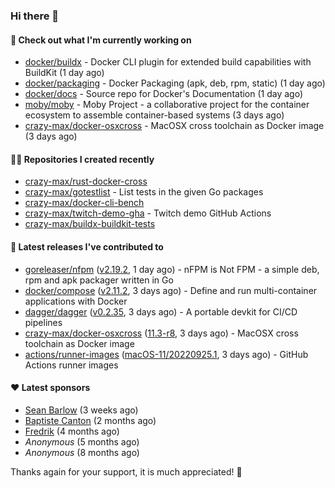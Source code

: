 ### Hi there 👋

#### 👷 Check out what I'm currently working on

- [docker/buildx](https://github.com/docker/buildx) - Docker CLI plugin for extended build capabilities with BuildKit (1 day ago)
- [docker/packaging](https://github.com/docker/packaging) - Docker Packaging (apk, deb, rpm, static) (1 day ago)
- [docker/docs](https://github.com/docker/docs) - Source repo for Docker&#39;s Documentation (1 day ago)
- [moby/moby](https://github.com/moby/moby) - Moby Project - a collaborative project for the container ecosystem to assemble container-based systems (3 days ago)
- [crazy-max/docker-osxcross](https://github.com/crazy-max/docker-osxcross) - MacOSX cross toolchain as Docker image (3 days ago)

#### 👨‍💻 Repositories I created recently

- [crazy-max/rust-docker-cross](https://github.com/crazy-max/rust-docker-cross)
- [crazy-max/gotestlist](https://github.com/crazy-max/gotestlist) - List tests in the given Go packages
- [crazy-max/docker-cli-bench](https://github.com/crazy-max/docker-cli-bench)
- [crazy-max/twitch-demo-gha](https://github.com/crazy-max/twitch-demo-gha) - Twitch demo GitHub Actions
- [crazy-max/buildx-buildkit-tests](https://github.com/crazy-max/buildx-buildkit-tests)

#### 🚀 Latest releases I've contributed to

- [goreleaser/nfpm](https://github.com/goreleaser/nfpm) ([v2.19.2](https://github.com/goreleaser/nfpm/releases/tag/v2.19.2), 1 day ago) - nFPM is Not FPM - a simple deb, rpm and apk packager written in Go
- [docker/compose](https://github.com/docker/compose) ([v2.11.2](https://github.com/docker/compose/releases/tag/v2.11.2), 3 days ago) - Define and run multi-container applications with Docker
- [dagger/dagger](https://github.com/dagger/dagger) ([v0.2.35](https://github.com/dagger/dagger/releases/tag/v0.2.35), 3 days ago) - A portable devkit for CI/CD pipelines
- [crazy-max/docker-osxcross](https://github.com/crazy-max/docker-osxcross) ([11.3-r8](https://github.com/crazy-max/docker-osxcross/releases/tag/11.3-r8), 3 days ago) - MacOSX cross toolchain as Docker image
- [actions/runner-images](https://github.com/actions/runner-images) ([macOS-11/20220925.1](https://github.com/actions/runner-images/releases/tag/macOS-11%2F20220925.1), 3 days ago) - GitHub Actions runner images

#### ❤️ Latest sponsors
- [Sean Barlow](https://github.com/woolrab6) (3 weeks ago)
- [Baptiste Canton](https://github.com/batmac) (2 months ago)
- [Fredrik](https://github.com/fredrikscode) (4 months ago)
- _Anonymous_ (5 months ago)
- _Anonymous_ (8 months ago)

Thanks again for your support, it is much appreciated! 🙏
